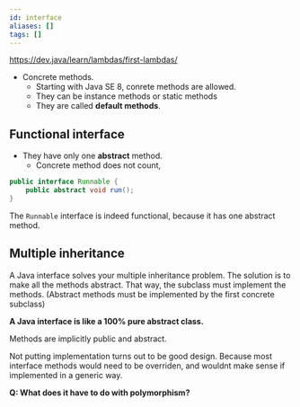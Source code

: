 ```yaml
---
id: interface
aliases: []
tags: []
---
```

https://dev.java/learn/lambdas/first-lambdas/

- Concrete methods.
    - Starting with Java SE 8, conrete methods are allowed.
    - They can be instance methods or static methods
    - They are called **default methods**.

## Functional interface
- They have only one **abstract** method.
    - Concrete method does not count,
```java
public interface Runnable {
    public abstract void run();
}
```
The `Runnable` interface is indeed functional, because it has one abstract method.

## Multiple inheritance

A Java interface solves your multiple inheritance problem.
The solution is to make all the methods abstract.
That way, the subclass must implement the methods.
(Abstract methods must be implemented by the first concrete subclass)

**A Java interface is like a 100% pure abstract class.**

Methods are implicitly public and abstract.

Not putting implementation turns out to be good design.
Because most interface methods would need to be overriden,
and wouldnt make sense if implemented in a generic way.

**Q: What does it have to do with polymorphism?**

